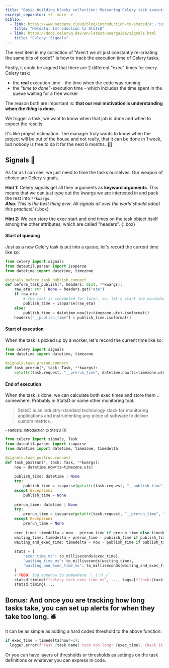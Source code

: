 ```yaml
---
title: "Basic building blocks collection: Measuring Celery task execution times"
excerpt_separator: <!--more-->
biblio:
  - link: https://www.netdata.cloud/blog/introduction-to-statsd/#:~:text=StatsD%20is%20an%20industry%2Dstandard,to%20a%20central%20statsD%20server.
    title: "Netdata: Introduction to StatsD"
  - link: https://docs.celeryq.dev/en/latest/userguide/signals.html
    title: "Celery: Signals"
---
```


The next item in my collection of "Aren't we all just constantly re-creating the same bits of code?" 
is how to track the execution time of Celery tasks.

Firstly, it could be argued that there are 2 different "exec" times for every Celery task: 
- the **real** execution time - the time when the code was running
- the _"time to done"_-execution time - which includes the time spent in the queue waiting for a free worker

The reason both are important is: **that our real motivation is understanding when _the thing_ is done.** 

<!--more-->

We trigger a task, we want to know when that job is done and when to expect the results.

It's like project estimation. The manager truly wants to know when the project will be out of the house and not
really, that it can be done in 1 week, but nobody is free to do it for the next 6 months. 👷‍♀️

## Signals 🎺

As far as I can see, we just need to time the tasks ourselves. Our weapon of choice are Celery signals.

**Hint 1:** Celery signals get all their arguments as **keyword arguments**. This means that we can just type out the kwargs we are interested in and pack the rest into `**kwargs`.<br> _**Also**: This is the best thing ever. All signals all over the world should adopt this practice!!_
{:.box}

**Hint 2:** We can store the exec start and end times on the task object itself among the other attributes, which are called "headers".
{:.box}

#### Start of queuing

Just as a new Celery task is put into a queue, let's record the current time like so:

```python
from celery import signals
from dateutil.parser import isoparse
from datetime import datetime, timezone

@signals.before_task_publish.connect
def before_task_publish(*, headers: dict, **kwargs):
    raw_eta: str | None = headers.get("eta")
    if raw_eta:
        # the task is scheduled for later, so, let's start the countdown from then
        publish_time = isoparse(raw_eta) 
    else:
        publish_time = datetime.now(tz=timezone.utc).isoformat()
    headers["__publish_time"] = publish_time.isoformat()
```

#### Start of execution

When the task is picked up by a worker, let's record the current time like so:

```python
from celery import signals
from datetime import datetime, timezone

@signals.task_prerun.connect
def task_prerun(*, task: Task, **kwargs):
    setattr(task.request, "__prerun_time", datetime.now(tz=timezone.utc).isoformat())
```

#### End of execution

When the task is done, we can calculate both exec times and store them .. somewhere. Probably in StatsD or some other monitoring tool.

> StatsD is an industry-standard technology stack for monitoring applications and instrumenting any piece of software to deliver custom metrics.

<small>- Netdata: Introduction to StatsD [1]</small>


```python
from celery import signals, Task
from dateutil.parser import isoparse
from datetime import datetime, timezone, timedelta

@signals.task_postrun.connect
def task_postrun(*, task: Task, **kwargs):
    now = datetime.now(tz=timezone.utc)
    
    publish_time: datetime | None
    try:
        publish_time = isoparse(getattr(task.request, "__publish_time", ""))
    except Exception:
        publish_time = None
    
    prerun_time: datetime | None
    try:
        prerun_time = isoparse(getattr(task.request, "__prerun_time", ""))
    except Exception:
        prerun_time = None
    
    exec_time: timedelta = now - prerun_time if prerun_time else timedelta(0)
    waiting_time: timedelta = prerun_time - publish_time if publish_time and prerun_time else timedelta(0)
    waiting_and_exec_time: timedelta = now - publish_time if publish_time else timedelta(0)
        
    stats = {
        "exec_time_ms": to_milliseconds(exec_time),
        "waiting_time_ms": to_milliseconds(waiting_time),
        "waiting_and_exec_time_ms": to_milliseconds(waiting_and_exec_time),
    }
    # TODO: log somehow to somewhere ¯\_(ツ)_/¯ 
    statsd.timing(f"celery.task.exec_time_ms", ..., tags=[f"task:{task.name}"])
    statsd.timing(....
```

## Bonus: And once you are tracking how long tasks take, you can set up alerts for when they take too long. 🛎️

It can be as simple as adding a hard coded threshold to the above function:

```python
if exec_time > timedelta(hour=1):
  logger.error(f"Task {task.name} took too long: {exec_time}. Check it out!")
```

Or you can have layers of thresholds or thresholds as settings on the task definitions or whatever you can express in code.
